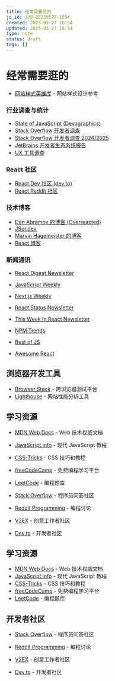 ```yaml
---
title: 经常需要逛的
jd_id: J00-20250527-1654
created: 2025-05-27 16:54
updated: 2025-05-27 16:54
type: note
status: draft
tags: []
---
```


# 经常需要逛的

- [网站样式英雄库](https://www.supahero.io/) - 网站样式设计参考

### 行业调查与统计

- [State of JavaScript (Devographics)](https://www.devographics.com/)
- [Stack Overflow 开发者调查](https://insights.stackoverflow.com/survey/)
- [Stack Overflow 开发者调查 2024/2025](https://survey.stackoverflow.co/2024/technology/#1-integrated-development-environment)
- [JetBrains 开发者生态系统报告](https://www.jetbrains.com/zh-cn/lp/devecosystem-2024/)
- [UX 工具调查](https://uxtools.co/survey/2021/)

### React 社区

- [React Dev 社区 (dev.to)](https://dev.to/t/react)
- [React Reddit 社区](https://www.reddit.com/r/reactjs/)

### 技术博客

- [Dan Abramov 的博客 (Overreacted)](https://overreacted.io/)
- [JSer.dev](https://jser.dev/)
- [Marvin Hagemeister 的博客](https://marvinh.dev/)
- [React 博客](https://reactjs.org/blog/)

### 新闻通讯

- [React Digest Newsletter](https://newsletter.reactdigest.net/p/useoptimistic-work-internally-react)
- [JavaScript Weekly](https://javascriptweekly.com/)
- [Next.js Weekly](https://nextjsweekly.com/)
- [React Status Newsletter](https://react.statuscode.com/)
- [This Week In React Newsletter](https://thisweekinreact.com/)

- [NPM Trends](https://npmtrends.com/)
- [Best of JS](https://bestofjs.org/)
- [Awesome React](https://github.com/enaqx/awesome-react)

## 浏览器开发工具

- [Browser Stack](https://www.browserstack.com/) - 跨浏览器测试平台
- [Lighthouse](https://developers.google.com/web/tools/lighthouse) - 网站性能分析工具

## 学习资源

- [MDN Web Docs](https://developer.mozilla.org/) - Web 技术权威文档
- [JavaScript.info](https://javascript.info/) - 现代 JavaScript 教程
- [CSS-Tricks](https://css-tricks.com/) - CSS 技巧和教程
- [freeCodeCamp](https://www.freecodecamp.org/) - 免费编程学习平台
- [LeetCode](https://leetcode.com/) - 编程题库

- [Stack Overflow](https://stackoverflow.com/) - 程序员问答社区

- [Reddit Programming](https://www.reddit.com/r/programming/) - 编程讨论
- [V2EX](https://v2ex.com/) - 创意工作者社区
- [Dev.to](https://dev.to/) - 开发者社区

## 学习资源

- [MDN Web Docs](https://developer.mozilla.org/) - Web 技术权威文档
- [JavaScript.info](https://javascript.info/) - 现代 JavaScript 教程
- [CSS-Tricks](https://css-tricks.com/) - CSS 技巧和教程
- [freeCodeCamp](https://www.freecodecamp.org/) - 免费编程学习平台
- [LeetCode](https://leetcode.com/) - 编程题库

## 开发者社区

- [Stack Overflow](https://stackoverflow.com/) - 程序员问答社区

- [Reddit Programming](https://www.reddit.com/r/programming/) - 编程讨论
- [V2EX](https://v2ex.com/) - 创意工作者社区
- [Dev.to](https://dev.to/) - 开发者社区
